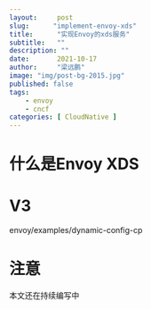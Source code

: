 ```yaml
---
layout:     post 
slug:      "implement-envoy-xds"
title:      "实现Envoy的xds服务"
subtitle:   ""
description: ""
date:       2021-10-17
author:     "梁远鹏"
image: "img/post-bg-2015.jpg"
published: false
tags:
    - envoy 
    - cncf
categories: [ CloudNative ]
---
```


# 什么是Envoy XDS

# V3

envoy/examples/dynamic-config-cp

# 注意

本文还在持续编写中
